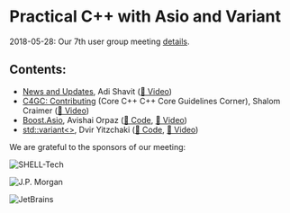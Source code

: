 # Practical C++ with Asio and Variant
2018-05-28: Our 7th user group meeting [details](https://www.meetup.com/CoreCpp/events/249796460/).

## Contents:
- [News and Updates](20180315_Practical_C++_with_Asio_and_Variant.pdf), Adi Shavit ([🎥 Video](https://youtu.be/yabxVmDTnWE))
- [C4GC: Contributing](20180528_C4GC_Contributing.pdf) (Core C++ C++ Core Guidelines Corner), Shalom Craimer ([🎥 Video](https://youtu.be/K-49v9KJYFM))
- [Boost.Asio](Asynchronous_IO_with_boost.asio.pdf), Avishai Orpaz ([📜 Code](boost-asio-demo), [🎥 Video](https://youtu.be/jQo_i-8daDE))
- [std::variant<>](Variants.pdf), Dvir Yitzchaki ([📜 Code](VariantsSamples), [🎥 Video](https://youtu.be/ofJ2xmMqxrQ))

We are grateful to the sponsors of our meeting:  

![SHELL-Tech](../assets/sponsor-logos/ShellTechLogo_120x90.png)  

![J.P. Morgan](../assets/sponsor-logos/JPM_logo.png)    

![JetBrains](../assets/sponsor-logos/jetbrains-logo.jpeg)  



